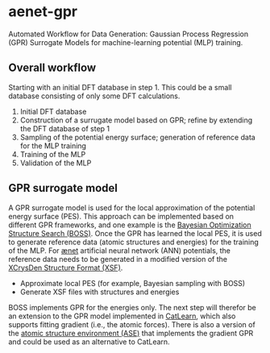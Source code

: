 # aenet-gpr

Automated Workflow for Data Generation: Gaussian Process Regression (GPR) Surrogate Models for machine-learning potential (MLP) training.

## Overall workflow

Starting with an initial DFT database in step 1.  This could be a small database consisting of only some DFT calculations.

1. Initial DFT database
2. Construction of a surrugate model based on GPR; refine by extending the DFT database of step 1
3. Sampling of the potential energy surface; generation of reference data for the MLP training
4. Training of the MLP
5. Validation of the MLP

## GPR surrogate model

A GPR surrogate model is used for the local approximation of the potential energy surface (PES).  This approach can be implemented based on different GPR frameworks, and one example is the [Bayesian Optimization Structure Search (BOSS)](https://gitlab.com/cest-group/boss). Once the GPR has learned the local PES, it is used to generate reference data (atomic structures and energies) for the training of the MLP.  For [ænet](http://ann.atomistic.net) artificial neural network (ANN) potentials, the reference data needs to be generated in a modified version of the [XCrysDen Structure Format (XSF)](http://ann.atomistic.net/documentation/#structural-energy-reference-data).

- Approximate local PES (for example, Bayesian sampling with BOSS)
- Generate XSF files with structures and energies

BOSS implements GPR for the energies only.  The next step will therefor be an extension to the GPR model implemented in [CatLearn](https://github.com/SUNCAT-Center/CatLearn), which also supports fitting gradient (i.e., the atomic forces).  There is also a version of the [atomic structure environment (ASE)](https://wiki.fysik.dtu.dk/ase/) that implements the gradient GPR and could be used as an alternative to CatLearn. 

